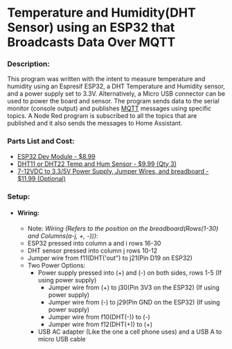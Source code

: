 # Temperature and Humidity(DHT Sensor) using an ESP32 that Broadcasts Data Over MQTT

### Description:
This program was written with the intent to measure temperature and humidity using an Espresif ESP32,
a DHT Temperature and Humidity sensor, and a power supply set to 3.3V. Alternatively, a Micro USB 
connector can be used to power the board and sensor. The program sends data to the serial monitor 
(console output) and publishes [MQTT](https://mqtt.org/) messages using specific topics. A Node Red 
program is subscribed to all the topics that are published and it also sends the messages to Home Assistant.
 
### Parts List and Cost:
- [ESP32 Dev Module - $8.99](https://www.amazon.com/ESP-WROOM-32-Development-Microcontroller-Integrated-Compatible/dp/B07WCG1PLV/ref=sr_1_3?crid=3HPW3GPPHHIM3&dib=eyJ2IjoiMSJ9.sjPHOXDjh8AVtKhUaQxpfTsJ3k4lqRnMvkD37K6ng5VzinwMiIpsjFTshr77euDxMgyoptu8p8PzFvEWpxs40O3qLHpzCyHJ_KpOTdT0hLn_kZ5VvaaUsJZpMZ72DRqNjRW6rqDl4SjGiTwB9vDeKLDCDOqArCW1K2xaXXcrZTOxq8sxeWJr2FTZ0ll8o8OF8eiAo09CJ1BvkJmDdSup5OfI5wz17zlMgYynAIZk2Fs.pMx0hu62hox1BjN9oWdBfO2aGiNb33N04lTTgxFeisA&dib_tag=se&keywords=esp32%2Bdevkit%2Bv1&qid=1722836883&sprefix=esp32%2Bdevkit%2Caps%2C298&sr=8-3&th=1)
- [DHT11 or DHT22 Temp and Hum Sensor - $9.99 (Qty 3)](https://www.amazon.com/Teyleten-Robot-Digital-Temperature-Humidity/dp/B0CPHQC9SF/ref=sr_1_4?crid=1BOWMTWB7UA3B&dib=eyJ2IjoiMSJ9.mEk3g57tT-no70-Kzou2lVwZpQj7rqKymONDbJ-DCwRVmLwU5omtXlFrsSRm7Cp7MJ-AxcWkNg1L676lQLn4TuDaFcndInGvDa20QKN9XNePuZ1Th8StltOm9K4cvGeLsVtMJH6_axH6K4rxms-4lqN75bxUWEkjAfaleAeaF8cP5F4Uxs6Kz1G_tBQLDbUB0HqKJW0kKypHXW7qoVNDgHEMzLBadg7-8Io48zxAZIw.EQ_MAqiZl_Do7pjMB4mXcrOeKNcMF4X8x3csphxzMzw&dib_tag=se&keywords=dht22+sensor&qid=1722837153&sprefix=dht22+senso%2Caps%2C153&sr=8-4)
- [7-12VDC to 3.3/5V Power Supply, Jumper Wires, and breadboard - $11.99 (Optional)](https://www.amazon.com/Breadboard-Minidodoca-Alligator-Raspberry-Electronic/dp/B0CYLBY4HR/ref=sr_1_5?crid=36NHQ8XJ9KOC&dib=eyJ2IjoiMSJ9.46eVfNcBm7aKmhRLu1BFwPEeYiAerVPyF6tQEMtftR0dLdLMkKmbNDUu0H8oq5oDW6pdPSluE53eK7UwqUZ60FLFpqb4Ngpv45OkKyPDO-Uy2QKQLzfqN7RerbA1WNBG-qu66wxHIYPUVxiJnLcUwlIql47y3yRtmnVcIf_UBukh4bI2_di5vprYnUB32Ep7gyhvCa3-PtE5BzAD8XZqQ-iLnEu8O_8IzO_2DgxpzMg.4PphCUmAPyv6E9JG-rXhh1daSjYUc3haEXVms3uHslA&dib_tag=se&keywords=mini%2Bbreadboard%2Bpower%2Bsupply&qid=1722837301&sprefix=mini%2Bbrearboard%2Bpower%2Bsuppl%2Caps%2C161&sr=8-5&th=1)

### Setup:
- #### Wiring:
  - Note: *Wiring (Refers to the position on the breadboard(Rows(1-30) and Columns(a-j, +, -)))*:
  - ESP32 pressed into column a and i rows 16-30
  - DHT sensor pressed into column j rows 10-12
  - Jumper wire from f11(DHT('out") to j21(Pin D19 on ESP32)
  - Two Power Options:
    - Power supply pressed into (+) and (-) on both sides, rows 1-5 (If using power supply)
      - Jumper wire from (+) to j30(Pin 3V3 on the ESP32) (If using power supply)
      - Jumper wire from (-) to j29(Pin GND on the ESP32) (If using power supply)
      - Jumper wire from f10(DHT(-)) to (-)
      - Jumper wire from f12(DHT(+)) to (+)
    - USB AC adapter (Like the one a cell phone uses) and a USB A to micro USB cable

